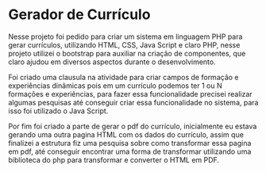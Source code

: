 # Gerador de Currículo

Nesse projeto foi pedido para criar um sistema em linguagem PHP para gerar currículos, utilizando HTML, CSS, Java Script e claro PHP, nesse projeto utilizei o bootstrap para auxiliar na criação de componentes, que claro ajudou em diversos aspectos durante o desenvolvimento.

Foi criado uma clausula na atividade para criar campos de formação e experiências dinâmicas pois em um currículo podemos ter 1 ou N formações e experiências, para fazer essa funcionalidade precisei realizar algumas pesquisas até conseguir criar essa funcionalidade no sistema, para isso foi utilizado o Java Script.

Por fim foi criado a parte de gerar o pdf do currículo, inicialmente eu estava gerando uma outra pagina HTML com os dados do currículo, assim que finalizei a estrutura fiz uma pesquisa sobre como transformar essa pagina em pdf, até conseguir encontrar uma forma de transformar utilizando uma biblioteca do php para transformar e converter o HTML em PDF.